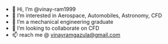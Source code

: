 - 👋 Hi, I’m @vinay-ram1999
- 👀 I’m interested in Aerospace, Automobiles, Astronomy, CFD
- 🌱 I’m a mechanical engineering graduate
- 💞️ I’m looking to collaborate on CFD
- 📫 reach me @ vinayramgazula@gmail.com

<!---
vinay-ram1999/vinay-ram1999 is a ✨ special ✨ repository because its `README.md` (this file) appears on your GitHub profile.
You can click the Preview link to take a look at your changes.
--->
